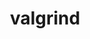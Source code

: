 ---
title: "valgrind"
layout: cache
categories: [package, develop-2024-12-01]
meta: {"versions": ["3.23.0"], "compilers": ["gcc@=11.4.0", "gcc@=13.2.0"], "oss": ["ubuntu22.04", "ubuntu24.04"], "platforms": ["linux"], "targets": ["aarch64", "neoverse_v1", "x86_64_v3"], "stacks": ["e4s", "e4s-neoverse_v1", "ml-linux-aarch64-cpu", "ml-linux-aarch64-cuda", "ml-linux-x86_64-cpu", "ml-linux-x86_64-cuda", "root"], "num_specs": 8, "num_specs_by_stack": {"root": 8, "e4s-neoverse_v1": 2, "e4s": 2, "ml-linux-aarch64-cuda": 1, "ml-linux-aarch64-cpu": 1, "ml-linux-x86_64-cuda": 1, "ml-linux-x86_64-cpu": 1}}
spec_details: [{"hash": "a2gpbev3fph5fdpeyv6wauek6mbm5hr5", "compiler": "gcc@=11.4.0", "versions": ["3.23.0"], "os": "ubuntu22.04", "platform": "linux", "target": "neoverse_v1", "variants": ["+boost", "build_system=autotools", "libs=shared,static", "+mpi", "+only64bit", "~ubsan"], "stacks": ["root", "e4s-neoverse_v1"], "size": "-", "tarball": "https://binaries.spack.io/develop-2024-12-01/build_cache/linux-ubuntu22.04-neoverse_v1/gcc-11.4.0/valgrind-3.23.0/linux-ubuntu22.04-neoverse_v1-gcc-11.4.0-valgrind-3.23.0-a2gpbev3fph5fdpeyv6wauek6mbm5hr5.spack"}, {"hash": "yrhtkqdyfgyf24sjze4bolmlbge4l2cx", "compiler": "gcc@=11.4.0", "versions": ["3.23.0"], "os": "ubuntu22.04", "platform": "linux", "target": "neoverse_v1", "variants": ["+boost", "build_system=autotools", "libs=shared,static", "+mpi", "+only64bit", "~ubsan"], "stacks": ["root", "e4s-neoverse_v1"], "size": "-", "tarball": "https://binaries.spack.io/develop-2024-12-01/build_cache/linux-ubuntu22.04-neoverse_v1/gcc-11.4.0/valgrind-3.23.0/linux-ubuntu22.04-neoverse_v1-gcc-11.4.0-valgrind-3.23.0-yrhtkqdyfgyf24sjze4bolmlbge4l2cx.spack"}, {"hash": "ymzjqt6xn663pbjf6kk72yxrvnbvec6e", "compiler": "gcc@=11.4.0", "versions": ["3.23.0"], "os": "ubuntu22.04", "platform": "linux", "target": "x86_64_v3", "variants": ["+boost", "build_system=autotools", "libs=shared,static", "+mpi", "+only64bit", "~ubsan"], "stacks": ["root", "e4s"], "size": "-", "tarball": "https://binaries.spack.io/develop-2024-12-01/build_cache/linux-ubuntu22.04-x86_64_v3/gcc-11.4.0/valgrind-3.23.0/linux-ubuntu22.04-x86_64_v3-gcc-11.4.0-valgrind-3.23.0-ymzjqt6xn663pbjf6kk72yxrvnbvec6e.spack"}, {"hash": "5rvxzo2yy3l4okqg2mc52ywq6pqr4ym3", "compiler": "gcc@=11.4.0", "versions": ["3.23.0"], "os": "ubuntu22.04", "platform": "linux", "target": "x86_64_v3", "variants": ["+boost", "build_system=autotools", "libs=shared,static", "+mpi", "+only64bit", "~ubsan"], "stacks": ["root", "e4s"], "size": "-", "tarball": "https://binaries.spack.io/develop-2024-12-01/build_cache/linux-ubuntu22.04-x86_64_v3/gcc-11.4.0/valgrind-3.23.0/linux-ubuntu22.04-x86_64_v3-gcc-11.4.0-valgrind-3.23.0-5rvxzo2yy3l4okqg2mc52ywq6pqr4ym3.spack"}, {"hash": "xk25riifcrdiqhmtjx7oz6aghi7zwxyp", "compiler": "gcc@=13.2.0", "versions": ["3.23.0"], "os": "ubuntu24.04", "platform": "linux", "target": "aarch64", "variants": ["+boost", "build_system=autotools", "libs=shared,static", "+mpi", "+only64bit", "~ubsan"], "stacks": ["ml-linux-aarch64-cuda", "root"], "size": "-", "tarball": "https://binaries.spack.io/develop-2024-12-01/build_cache/linux-ubuntu24.04-aarch64/gcc-13.2.0/valgrind-3.23.0/linux-ubuntu24.04-aarch64-gcc-13.2.0-valgrind-3.23.0-xk25riifcrdiqhmtjx7oz6aghi7zwxyp.spack"}, {"hash": "67q6fngsqscl2sfl67452eq6cekyhba2", "compiler": "gcc@=13.2.0", "versions": ["3.23.0"], "os": "ubuntu24.04", "platform": "linux", "target": "aarch64", "variants": ["+boost", "build_system=autotools", "libs=shared,static", "+mpi", "+only64bit", "~ubsan"], "stacks": ["ml-linux-aarch64-cpu", "root"], "size": "-", "tarball": "https://binaries.spack.io/develop-2024-12-01/build_cache/linux-ubuntu24.04-aarch64/gcc-13.2.0/valgrind-3.23.0/linux-ubuntu24.04-aarch64-gcc-13.2.0-valgrind-3.23.0-67q6fngsqscl2sfl67452eq6cekyhba2.spack"}, {"hash": "dz4ndmkefeczsitycc6yumnujjvnm2iu", "compiler": "gcc@=13.2.0", "versions": ["3.23.0"], "os": "ubuntu24.04", "platform": "linux", "target": "x86_64_v3", "variants": ["+boost", "build_system=autotools", "libs=shared,static", "+mpi", "+only64bit", "~ubsan"], "stacks": ["root", "ml-linux-x86_64-cuda"], "size": "-", "tarball": "https://binaries.spack.io/develop-2024-12-01/build_cache/linux-ubuntu24.04-x86_64_v3/gcc-13.2.0/valgrind-3.23.0/linux-ubuntu24.04-x86_64_v3-gcc-13.2.0-valgrind-3.23.0-dz4ndmkefeczsitycc6yumnujjvnm2iu.spack"}, {"hash": "rotuo4avrdw3ehyfmqgonnzziwwfyr37", "compiler": "gcc@=13.2.0", "versions": ["3.23.0"], "os": "ubuntu24.04", "platform": "linux", "target": "x86_64_v3", "variants": ["+boost", "build_system=autotools", "libs=shared,static", "+mpi", "+only64bit", "~ubsan"], "stacks": ["root", "ml-linux-x86_64-cpu"], "size": "-", "tarball": "https://binaries.spack.io/develop-2024-12-01/build_cache/linux-ubuntu24.04-x86_64_v3/gcc-13.2.0/valgrind-3.23.0/linux-ubuntu24.04-x86_64_v3-gcc-13.2.0-valgrind-3.23.0-rotuo4avrdw3ehyfmqgonnzziwwfyr37.spack"}]
---